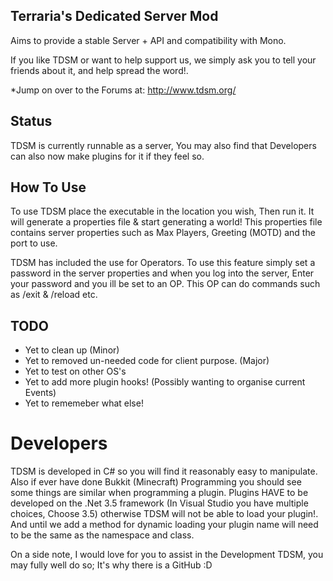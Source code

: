Terraria's Dedicated Server Mod
-------------

Aims to provide a stable Server + API and compatibility with Mono.

If you like TDSM or want to help support us, we simply ask you to tell your friends about it, and help spread the word!.

*Jump on over to the Forums at: http://www.tdsm.org/


Status
-------------
TDSM is currently runnable as a server, You may also find that Developers can also now make plugins for it if they feel so.

How To Use
-------------
To use TDSM place the executable in the location you wish, Then run it. It will generate a properties file & start generating a world!
This properties file contains server properties such as Max Players, Greeting (MOTD) and the port to use.

TDSM has included the use for Operators. To use this feature simply set a password in the server properties and when you log into the server, Enter your password and you ill be set to an OP. This OP can do commands such as /exit & /reload etc.

TODO
-------------
* Yet to clean up (Minor)
* Yet to removed un-needed code for client purpose. (Major)
* Yet to test on other OS's
* Yet to add more plugin hooks! (Possibly wanting to organise current Events)
* Yet to rememeber what else!

Developers
=============
TDSM is developed in C# so you will find it reasonably easy to manipulate. Also if ever have done Bukkit (Minecraft) Programming you should see some things are similar when programming a plugin.
Plugins HAVE to be developed on the .Net 3.5 framework (In Visual Studio you have multiple choices, Choose 3.5) otherwise TDSM will not be able to load your plugin!. And until we add a method for dynamic loading your plugin name will need to be the same as the namespace and class.

On a side note, 
I would love for you to assist in the Development TDSM, you may fully well do so; It's why there is a GitHub :D



